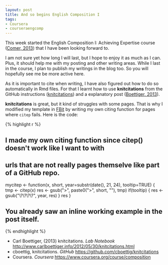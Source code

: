 ```yaml
---
layout: post
title: And so begins English Composition I
tags:
- Coursera
- courseraengcomp
---
```

<p>This week started the English Composition I: Achieving Expertise course (<span class="showtooltip" title="(2013). Coursera.  https://www.coursera.org/ [Online.  last-accessed: 2013-03-21 03:47:13].   https://www.coursera.org/course/composition."><a href="https://www.coursera.org/course/composition">Comer, 2013</a></span>) that I have been looking forward to.</p>
<p>I am not sure yet how long I will last, but I hope to enjoy it as much as I can. Plus, it should help me with my posting and other writing areas. While I last in the course, I plan to publish my writings in the blog too. So you will hopefully see me be more active here.</p>
<p>As it is important to cite when writing, I have also figured out how to do so automatically in Rmd files. For that I learnt how to use <strong>knitcitations</strong> from the GitHub instructions (<span class="showtooltip" title="cboettig (2013). knitcitations.   https://github.com/cboettig/knitcitations [Online. last-accessed:  2013-03-21 03:19:44].   https://github.com/cboettig/knitcitations."><a href="https://github.com/cboettig/knitcitations">knitcitations</a></span>) and a explanatory post (<span class="showtooltip" title="Boettiger C (2013). knitcitations.   http://www.carlboettiger.info/2012/05/30/knitcitations.html  [Online. last-accessed: 2013-03-21 02:15:41].   http://www.carlboettiger.info/2012/05/30/knitcitations.html."><a href="http://www.carlboettiger.info/2012/05/30/knitcitations.html">Boettiger, 2013</a></span>).</p>
<p><strong>knitcitations</strong> is great, but it kind of struggles with some pages. That is why I modified my template in <a href="https://github.com/lcolladotor/FBit">FBit</a> by writing my own citing function for pages where <code>citep</code> fails. Here is the code:</p>

{% highlight r %}
## I made my own citing function since citep() doesn't work like I want to with
## urls that are not really pages themselve like part of a GitHub repo.
mycitep <- function(x, short, year=substr(date(), 21, 24), tooltip=TRUE) {
	tmp <- citep(x)
	res <- gsub("></a>", paste0(">", short, "</a>"), tmp)
	if(tooltip) {
		res <- gsub("\\?\\?\\?\\?", year, res)
	}
	res
}

## You already saw an inline working example in the post itself.
{% endhighlight %}

<ul><li>Carl Boettiger, (2013) knitcitations. <em>Lab Notebook</em> <a href="http://www.carlboettiger.info/2012/05/30/knitcitations.html"><a href="http://www.carlboettiger.info/2012/05/30/knitcitations.html">http://www.carlboettiger.info/2012/05/30/knitcitations.html</a></a></li>
<li>cboettig, knitcitations. <em>GitHub</em> <a href="https://github.com/cboettig/knitcitations"><a href="https://github.com/cboettig/knitcitations">https://github.com/cboettig/knitcitations</a></a></li>
<li>Coursera. <em>Coursera</em> <a href="https://www.coursera.org/course/composition"><a href="https://www.coursera.org/course/composition">https://www.coursera.org/course/composition</a></a></li>
</ul>
